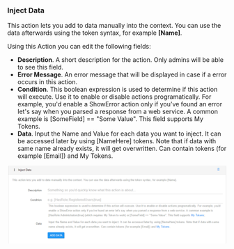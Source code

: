 ### Inject Data

This action lets you add to data manually into the context. You can use the data afterwards using the token syntax, for example **[Name]**.

Using this Action you can edit the following fields:

* **Description**. A short description for the action. Only admins will be able to see this field.
* **Error Message**. An error message that will be displayed in case if a error occurs in this action.
* **Condition**. This boolean expression is used to determine if this action will execute. Use it to enable or disable actions programatically. For example, you'd enable a ShowError action only if you've found an error let's say when you parsed a response from a web service. A common example is [SomeField] == "Some Value". This field supports My Tokens.
* **Data**. Input the Name and Value for each data you want to inject. It can be accessed later by using [NameHere] tokens. Note that if data with same name already exists, it will get overwritten. Can contain tokens (for example [Email]) and My Tokens.

![](inject_data.png)